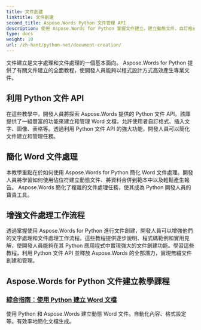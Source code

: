 ```yaml
---
title: 文件創建
linktitle: 文件創建
second_title: Aspose.Words Python 文件管理 API
description: 使用 Aspose.Words for Python 掌握文件建立。建立動態文件、自訂格式並簡化 Word 文件處理。
type: docs
weight: 10
url: /zh-hant/python-net/document-creation/
---
```


文件建立是文字處理和文件處理的一個基本面向。 Aspose.Words for Python 提供了有關文件建立的全面教程，使開發人員能夠以程式設計方式高效產生專業文件。

## 利用 Python 文件 API

在這些教學中，開發人員將探索 Aspose.Words 提供的 Python 文件 API。該庫提供了一組豐富的功能來建立和管理 Word 文檔，允許使用者自訂格式、插入文字、圖像、表格等。透過利用 Python 文件 API 的強大功能，開發人員可以簡化文件建立和管理任務。

## 簡化 Word 文件處理

本教學重點在於如何使用 Aspose.Words for Python 簡化 Word 文件處理。開發人員將學習如何使用佔位符建立動態文件、將資料合併到範本中以及輕鬆產生報告。 Aspose.Words 簡化了複雜的文件處理任務，使其成為 Python 開發人員的寶貴工具。

## 增強文件處理工作流程

透過掌握使用 Aspose.Words for Python 進行文件創建，開發人員可以增強他們的文字處理和文件處理工作流程。這些教程提供逐步說明、程式碼範例和實用見解，使開發人員能夠在其 Python 應用程式中實現強大的文件創建功能。學習這些教程，利用 Python 文件 API 並釋放 Aspose.Words 的全部潛力，實現無縫文件創建和管理。

## Aspose.Words for Python 文件建立教學課程
### [綜合指南：使用 Python 建立 Word 文檔](./creating-word-documents-using-python/)
使用 Python 和 Aspose.Words 建立動態 Word 文件。自動化內容、格式設定等。有效率地簡化文檔生成。